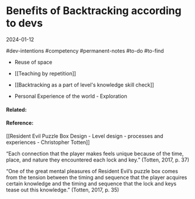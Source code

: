 # Benefits of Backtracking according to devs
2024-01-12


#dev-intentions #competency #permanent-notes #to-do #to-find 

- Reuse of space
  
- [[Teaching by repetition]]
  
- [[Backtracking as a part of level's knowledge skill check]]
  
- Personal Experience of the world - Exploration

#### Related:

#### Reference:
[[Resident Evil Puzzle Box Design - Level design - processes and experiences - Christopher Totten]]

“Each connection that the player makes feels unique because of the time, place, and nature they encountered each lock and key.” (Totten, 2017, p. 37)

“One of the great mental pleasures of Resident Evil’s puzzle box comes from the tension between the timing and sequence that the player acquires certain knowledge and the timing and sequence that the lock and keys tease out this knowledge.” (Totten, 2017, p. 35)
